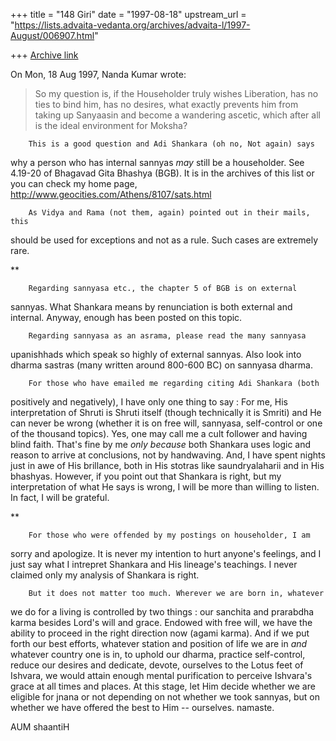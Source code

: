 +++
title = "148 Giri"
date = "1997-08-18"
upstream_url = "https://lists.advaita-vedanta.org/archives/advaita-l/1997-August/006907.html"

+++
[Archive link](https://lists.advaita-vedanta.org/archives/advaita-l/1997-August/006907.html)

On Mon, 18 Aug 1997, Nanda Kumar wrote:

> So my question is, if the Householder truly wishes Liberation, has no ties
> to bind him, has no desires, what exactly prevents him from taking up
> Sanyaasin and become a wandering ascetic, which after all is the ideal
> environment for Moksha?

        This is a good question and Adi Shankara (oh no, Not again) says
why a person who has internal sannyas _may_ still be a householder. See
4.19-20 of Bhagavad Gita Bhashya (BGB). It is in the archives of this
list or you can check my home page,
        http://www.geocities.com/Athens/8107/sats.html

        As Vidya and Rama (not them, again) pointed out in their mails, this
should be used for exceptions and not as a rule. Such cases are extremely
rare.

**

        Regarding sannyasa etc., the chapter 5 of BGB is on external
sannyas. What Shankara means by renunciation is both external and
internal. Anyway, enough has been posted on this topic.

        Regarding sannyasa as an asrama, please read the many sannyasa
upanishhads which speak so highly of external sannyas. Also look into
dharma sastras (many written around 800-600 BC) on sannyasa dharma.

        For those who have emailed me regarding citing Adi Shankara (both
positively and negatively), I have only one thing to say : For me, His
interpretation of Shruti is Shruti itself (though technically it is
Smriti) and He can never be wrong (whether it is on free will, sannyasa,
self-control or one of the thousand topics). Yes, one may call me a cult
follower and having blind faith. That's fine by me _only because_ both
Shankara uses logic and reason to arrive at conclusions, not by
handwaving. And, I have spent nights just in awe of His brillance, both in
His stotras like saundryalaharii and in His bhashyas.
        However, if you point out that Shankara is right, but my
interpretation of what He says is wrong, I will be more than willing to
listen. In fact, I will be grateful.

**

        For those who were offended by my postings on householder, I am
sorry and apologize. It is never my intention to hurt anyone's feelings,
and I just say what I intrepret Shankara and His lineage's teachings. I
never claimed only my analysis of Shankara is right.

        But it does not matter too much. Wherever we are born in, whatever
we do for a living is controlled by two things : our sanchita and
prarabdha karma besides Lord's will and grace. Endowed with free will, we
have the ability to proceed in the right direction now (agami karma). And
if we put forth our best efforts, whatever station and position of life we
are in _and_ whatever country one is in, to uphold our dharma, practice
self-control, reduce our desires and dedicate, devote, ourselves to the
Lotus feet of Ishvara, we would attain enough mental purification to
perceive Ishvara's grace at all times and places. At this stage, let Him
decide whether we are eligible for jnana or not depending on not whether
we took sannyas, but on whether we have offered the best to Him --
ourselves. namaste.

AUM shaantiH

